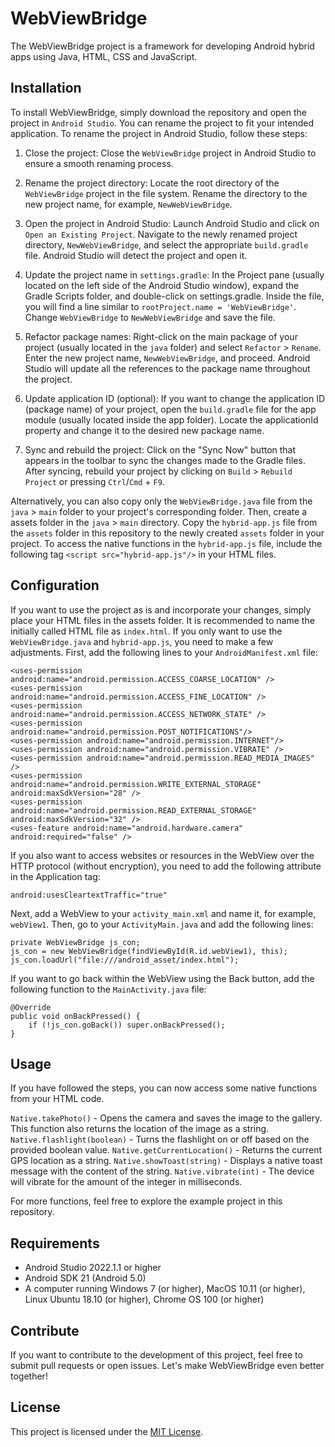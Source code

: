 # WebViewBridge
The WebViewBridge project is a framework for developing Android hybrid apps using Java, HTML, CSS and JavaScript.

## Installation
To install WebViewBridge, simply download the repository and open the project in `Android Studio`.
You can rename the project to fit your intended application. To rename the project in Android Studio, follow these steps:

1. Close the project: Close the `WebViewBridge` project in Android Studio to ensure a smooth renaming process.

2. Rename the project directory: Locate the root directory of the `WebViewBridge` project in the file system. Rename the directory to the new project name, for example, `NewWebViewBridge`.

3. Open the project in Android Studio: Launch Android Studio and click on `Open an Existing Project`. Navigate to the newly renamed project directory, `NewWebViewBridge`, and select the appropriate `build.gradle` file. Android Studio will detect the project and open it.

4. Update the project name in `settings.gradle`: In the Project pane (usually located on the left side of the Android Studio window), expand the Gradle Scripts folder, and double-click on settings.gradle. Inside the file, you will find a line similar to `rootProject.name = 'WebViewBridge'`. Change `WebViewBridge` to `NewWebViewBridge` and save the file.

5. Refactor package names: Right-click on the main package of your project (usually located in the `java` folder) and select `Refactor` > `Rename`. Enter the new project name, `NewWebViewBridge`, and proceed. Android Studio will update all the references to the package name throughout the project.

6. Update application ID (optional): If you want to change the application ID (package name) of your project, open the `build.gradle` file for the app module (usually located inside the app folder). Locate the applicationId property and change it to the desired new package name.

7. Sync and rebuild the project: Click on the "Sync Now" button that appears in the toolbar to sync the changes made to the Gradle files. After syncing, rebuild your project by clicking on `Build` > `Rebuild Project` or pressing `Ctrl`/`Cmd` + `F9`.

Alternatively, you can also copy only the `WebViewBridge.java` file from the `java` > `main` folder to your project's corresponding folder. Then, create a assets folder in the `java` > `main` directory. Copy the `hybrid-app.js` file from the `assets` folder in this repository to the newly created `assets` folder in your project. To access the native functions in the `hybrid-app.js` file, include the following tag `<script src="hybrid-app.js"/>` in your HTML files.

## Configuration
If you want to use the project as is and incorporate your changes, simply place your HTML files in the assets folder. It is recommended to name the initially called HTML file as `index.html`. If you only want to use the `WebViewBridge.java` and `hybrid-app.js`, you need to make a few adjustments. First, add the following lines to your `AndroidManifest.xml` file:

`<uses-permission android:name="android.permission.ACCESS_COARSE_LOCATION" />`  
`<uses-permission android:name="android.permission.ACCESS_FINE_LOCATION" />`  
`<uses-permission android:name="android.permission.ACCESS_NETWORK_STATE" />`  
`<uses-permission android:name="android.permission.POST_NOTIFICATIONS"/>`  
`<uses-permission android:name="android.permission.INTERNET"/>`  
`<uses-permission android:name="android.permission.VIBRATE" />`  
`<uses-permission android:name="android.permission.READ_MEDIA_IMAGES" />`  
`<uses-permission android:name="android.permission.WRITE_EXTERNAL_STORAGE" android:maxSdkVersion="28" />`  
`<uses-permission android:name="android.permission.READ_EXTERNAL_STORAGE" android:maxSdkVersion="32" />`  
`<uses-feature android:name="android.hardware.camera" android:required="false" />`  

If you also want to access websites or resources in the WebView over the HTTP protocol (without encryption), you need to add the following attribute in the Application tag:

`android:usesCleartextTraffic="true"`

Next, add a WebView to your `activity_main.xml` and name it, for example, `webView1`. Then, go to your `ActivityMain.java` and add the following lines:

`private WebViewBridge js_con;`  
`js_con = new WebViewBridge(findViewById(R.id.webView1), this);`  
`js_con.loadUrl("file:///android_asset/index.html");`  

If you want to go back within the WebView using the Back button, add the following function to the `MainActivity.java` file:

`@Override`  
`public void onBackPressed() {`  
`    if (!js_con.goBack()) super.onBackPressed();`  
`}`  

## Usage
If you have followed the steps, you can now access some native functions from your HTML code.

`Native.takePhoto()` - Opens the camera and saves the image to the gallery. This function also returns the location of the image as a string.
`Native.flashlight(boolean)` - Turns the flashlight on or off based on the provided boolean value.
`Native.getCurrentLocation()` - Returns the current GPS location as a string.
`Native.showToast(string)` - Displays a native toast message with the content of the string.
`Native.vibrate(int)` - The device will vibrate for the amount of the integer in milliseconds.

For more functions, feel free to explore the example project in this repository.

## Requirements
- Android Studio 2022.1.1 or higher
- Android SDK 21 (Android 5.0)
- A computer running Windows 7 (or higher), MacOS 10.11 (or higher), Linux Ubuntu 18.10 (or higher), Chrome OS 100 (or higher)

## Contribute
If you want to contribute to the development of this project, feel free to submit pull requests or open issues. Let's make WebViewBridge even better together!

## License
This project is licensed under the [MIT License](LICENSE).
